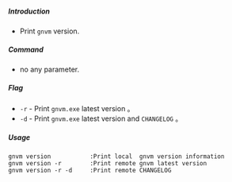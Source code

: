##### Introduction
* Print `gnvm` version.

##### Command
* no any parameter.

##### Flag
* `-r` - Print `gnvm.exe` latest version 。
* `-d` - Print `gnvm.exe` latest version and `CHANGELOG` 。

##### Usage
```
gnvm version           :Print local  gnvm version information
gnvm version -r        :Print remote gnvm latest version
gnvm version -r -d     :Print remote CHANGELOG
```
